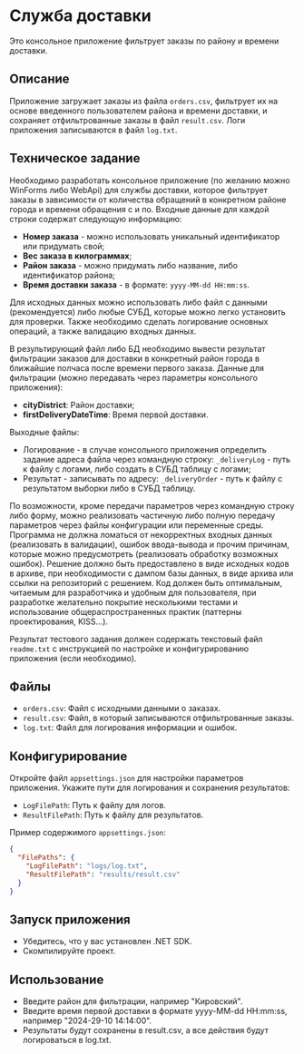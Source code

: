 # Служба доставки

Это консольное приложение фильтрует заказы по району и времени доставки.

## Описание

Приложение загружает заказы из файла `orders.csv`, фильтрует их на основе введенного пользователем района и времени доставки, и сохраняет отфильтрованные заказы в файл `result.csv`. Логи приложения записываются в файл `log.txt`.

## Техническое задание

Необходимо разработать консольное приложение (по желанию можно WinForms либо WebApi) для службы доставки, которое фильтрует заказы в зависимости от количества обращений в конкретном районе города и времени обращения с и по. Входные данные для каждой строки содержат следующую информацию:
- **Номер заказа** - можно использовать уникальный идентификатор или придумать свой;
- **Вес заказа в килограммах**;
- **Район заказа** - можно придумать либо название, либо идентификатор района;
- **Время доставки заказа** - в формате: `yyyy-MM-dd HH:mm:ss`.

Для исходных данных можно использовать либо файл с данными (рекомендуется) либо любые СУБД, которые можно легко установить для проверки. Также необходимо сделать логирование основных операций, а также валидацию входных данных.

В результирующий файл либо БД необходимо вывести результат фильтрации заказов для доставки в конкретный район города в ближайшие полчаса после времени первого заказа. Данные для фильтрации (можно передавать через параметры консольного приложения):
- **cityDistrict**: Район доставки;
- **firstDeliveryDateTime**: Время первой доставки.

Выходные файлы:
- Логирование - в случае консольного приложения определить задание адреса файла через командную строку: `_deliveryLog` - путь к файлу с логами, либо создать в СУБД таблицу с логами;
- Результат - записывать по адресу: `_deliveryOrder` - путь к файлу с результатом выборки либо в СУБД таблицу.

По возможности, кроме передачи параметров через командную строку либо форму, можно реализовать частичную либо полную передачу параметров через файлы конфигурации или переменные среды. Программа не должна ломаться от некорректных входных данных (реализовать в валидации), ошибок ввода-вывода и прочим причинам, которые можно предусмотреть (реализовать обработку возможных ошибок). Решение должно быть предоставлено в виде исходных кодов в архиве, при необходимости с дампом базы данных, в виде архива или ссылки на репозиторий с решением. Код должен быть оптимальным, читаемым для разработчика и удобным для пользователя, при разработке желательно покрытие несколькими тестами и использование общераспространенных практик (паттерны проектирования, KISS...).

Результат тестового задания должен содержать текстовый файл `readme.txt` с инструкцией по настройке и конфигурированию приложения (если необходимо).

## Файлы

- `orders.csv`: Файл с исходными данными о заказах.
- `result.csv`: Файл, в который записываются отфильтрованные заказы.
- `log.txt`: Файл для логирования информации и ошибок.

## Конфигурирование

Откройте файл `appsettings.json` для настройки параметров приложения. Укажите пути для логирования и сохранения результатов:

- `LogFilePath`: Путь к файлу для логов.
- `ResultFilePath`: Путь к файлу для результатов.

Пример содержимого `appsettings.json`:

```json
{
  "FilePaths": {
    "LogFilePath": "logs/log.txt",
    "ResultFilePath": "results/result.csv"
  }
}
```
## Запуск приложения
- Убедитесь, что у вас установлен .NET SDK.
- Скомпилируйте проект.

## Использование
- Введите район для фильтрации, например "Кировский".
- Введите время первой доставки в формате yyyy-MM-dd HH:mm:ss, например "2024-29-10 14:14:00".
- Результаты будут сохранены в result.csv, а все действия будут логироваться в log.txt.